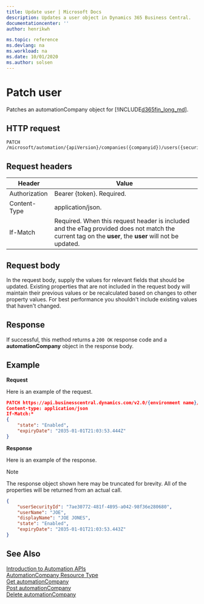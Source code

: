```yaml
---
title: Update user | Microsoft Docs
description: Updates a user object in Dynamics 365 Business Central.
documentationcenter: ''
author: henrikwh

ms.topic: reference
ms.devlang: na
ms.workload: na
ms.date: 10/01/2020
ms.author: solsen
---
```


# Patch user
Patches an automationCompany object for [!INCLUDE[d365fin_long_md](../developer/includes/d365fin_long_md.md)].

## HTTP request
```
PATCH /microsoft/automation/{apiVersion}/companies({companyid})/users({securityId})
```
## Request headers
|Header       |Value                    |
|-------------|-------------------------|
|Authorization|Bearer {token}. Required.|
|Content-Type |application/json.        |
|If-Match     |Required. When this request header is included and the eTag provided does not match the current tag on the **user**, the **user** will not be updated.|

## Request body
In the request body, supply the values for relevant fields that should be updated. Existing properties that are not included in the request body will maintain their previous values or be recalculated based on changes to other property values. For best performance you shouldn't include existing values that haven't changed.

## Response
If successful, this method returns a ```200 OK``` response code and a **automationCompany** object in the response body.

## Example

**Request**

Here is an example of the request.
```json
PATCH https://api.businesscentral.dynamics.com/v2.0/{environment name}/api/microsoft/automation/v1.0/companies({id})/users({userSecurityId})
Content-type: application/json
If-Match:*
{
    "state": "Enabled",
    "expiryDate": "2035-01-01T21:03:53.444Z"
}
```

**Response**

Here is an example of the response. 

> [!NOTE]  
>   The response object shown here may be truncated for brevity. All of the properties will be returned from an actual call.

```json
{
    "userSecurityId": "7ae30772-481f-4895-a042-98f36e280680",
    "userName": "JOE",
    "displayName": "JOE JONES",
    "state": "Enabled",
    "expiryDate": "2035-01-01T21:03:53.443Z"
}
```

## See Also 
[Introduction to Automation APIs](itpro-introduction-to-automation-apis.md)  
[AutomationCompany Resource Type](dynamics-microsoft-automation-automationcompany.md)  
[Get automationCompany](dynamics-microsoft-automation-automationcompanies-get.md)  
[Post automationCompany](dynamics-microsoft-automation-automationcompanies-post.md)  
[Delete automationCompany](dynamics-microsoft-automation-automationcompanies-delete.md)  